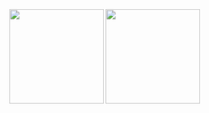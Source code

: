 <a href="https://github.com/K-Yoshizawa">
  <img align="left" height="170px" src="https://github-readme-stats.vercel.app/api?username=K-Yoshizawa&count_private=true&show_icons=true&theme=dark" />
</a>
<a href="https://github.com/K-Yoshizawa">
  <img align="left" height="170px" src="https://github-readme-stats.vercel.app/api/top-langs/?username=K-Yoshizawa&layout=compact&theme=dark" />
</a>

<!--
**K-Yoshizawa/K-Yoshizawa** is a ✨ _special_ ✨ repository because its `README.md` (this file) appears on your GitHub profile.

Here are some ideas to get you started:

- 🔭 I’m currently working on ...
- 🌱 I’m currently learning ...
- 👯 I’m looking to collaborate on ...
- 🤔 I’m looking for help with ...
- 💬 Ask me about ...
- 📫 How to reach me: ...
- 😄 Pronouns: ...
- ⚡ Fun fact: ...
-->
